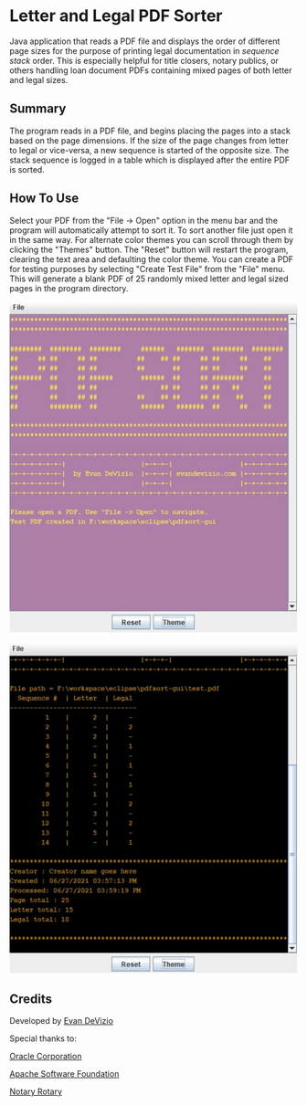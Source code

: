 # Letter and Legal PDF Sorter
Java application that reads a PDF file and displays the order of different page sizes for the purpose of printing legal documentation in *sequence stack* order.
This is especially helpful for title closers, notary publics, or others handling loan document PDFs containing mixed pages of both letter and legal sizes.

## Summary
The program reads in a PDF file, and begins placing the pages into a stack based on the page dimensions. If the size of the page changes 
from letter to legal or vice-versa, a new sequence is started of the opposite size. The stack sequence is logged in a table which is displayed 
after the entire PDF is sorted.

## How To Use
Select your PDF from the "File -> Open" option in the menu bar and the program will automatically attempt to sort it.
To sort another file just open it in the same way.
For alternate color themes you can scroll through them by clicking the "Themes" button.
The "Reset" button will restart the program, clearing the text area and defaulting the color theme.
You can create a PDF for testing purposes by selecting "Create Test File" from the "File" menu.
This will generate a blank PDF of 25 randomly mixed letter and legal sized pages in the program directory. 

![Image](/images/img02.jpg)

![Image](/images/img01.jpg)

## Credits
Developed by [Evan DeVizio](https://evandevizio.com)

Special thanks to:

[Oracle Corporation](https://www.oracle.com/index.html)

[Apache Software Foundation](https://www.apache.org/)

[Notary Rotary](https://www.notaryrotary.com/)
